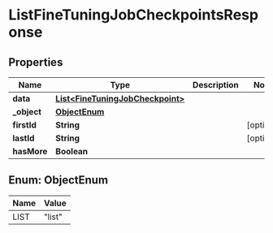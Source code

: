 

# ListFineTuningJobCheckpointsResponse


## Properties

| Name | Type | Description | Notes |
|------------ | ------------- | ------------- | -------------|
|**data** | [**List&lt;FineTuningJobCheckpoint&gt;**](FineTuningJobCheckpoint.md) |  |  |
|**_object** | [**ObjectEnum**](#ObjectEnum) |  |  |
|**firstId** | **String** |  |  [optional] |
|**lastId** | **String** |  |  [optional] |
|**hasMore** | **Boolean** |  |  |



## Enum: ObjectEnum

| Name | Value |
|---- | -----|
| LIST | &quot;list&quot; |




